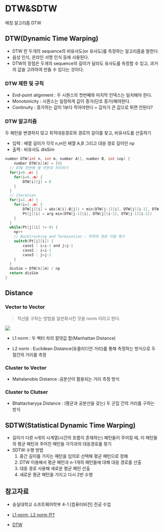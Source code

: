 # DTW&SDTW

매칭 알고리즘 DTW

## DTW(Dynamic Time Warping)

- DTW 란 두개의 sequence의 비유사도(or 유사도)를 측정하는 알고리즘을 말한다.
- 음성 인식, 온라인 서명 인식 등에 사용된다.
- DTW의 장점은 두개의 sequence의 길이가 달라도 유사도를 측정할 수 있고, 과거의 값을 고려하여 만들 수 있다는 것이다.

### DTW 제한 및 규칙

- End-point alignment : 두 시퀀스의 첫번째와 마지막 인덱스는 일치해야 한다.
- Monotonicity : 시퀀스는 일정하게 값이 증가(단조 증가)해야한다.
- Continuity : 증가하는 값이 1보다 작아야한다 = 갑자기 큰 값으로 튀면 안된다?

### DTW 알고리즘

두 패턴을 변경하지 않고 최적대응경로와 경로의 길이를 찾고, 비유사도를 산출하기

- 입력 : 배열 길이가 각각 n,m인 배열 A,B 그리고 대응 경로 길이인 np
- 출력 : 비유사도 disSim

```c
number DTW(int n, int m, number A[], number B, int &np) {
	number DTW[n][m] = {0}
  // DTW 첫번째 열 무한대 처리하기
  for(j=0..n) {
  	for(i=0..m) {
  		DTW[i][j] = 0
  	}
  }
  // Iteration
  for(j=1..n) {
  	for(i=1..m) {
  		DTW[j][i] = abs(A[i]-B[j]) + min(DTW[j-1][i], DTW[j][i-1], DTW[j-1][i-1])
  		Pt[j][i] = arg min(DTW[j-1][i], DTW[j][i-1], DTW[j-1][i-1])
  	}
  }
  while(Pt[j][i] != 0) {
  	np++
  	// Backtracking and Termination : 최적의 경로 이동 횟수
  	switch(Pt[j][i]) {
  		case1 : i=i-1 and j=j-1
  		case2 : i=i-1
  		case3 : j=j-1
  	}
  }
  disSim = DTW[n][m] / np
  return disSim
}
```

## Distance

### Vector to Vector

> 직선을 구하는 방법을 일반화시킨 것을 norm 이라고 한다.

<img src="https://github-production-user-asset-6210df.s3.amazonaws.com/67703882/246880805-b6a0a956-90ff-4547-b57b-4c137ef9ecd2.png?X-Amz-Algorithm=AWS4-HMAC-SHA256&X-Amz-Credential=AKIAIWNJYAX4CSVEH53A%2F20230619%2Fus-east-1%2Fs3%2Faws4_request&X-Amz-Date=20230619T160151Z&X-Amz-Expires=300&X-Amz-Signature=d30fa7942ac25af3fa56f8295c649cf101b707d278326f31b6b982641f28d01d&X-Amz-SignedHeaders=host&actor_id=67703882&key_id=0&repo_id=400976668" />

- L1 norm : 두 벡터 차의 절댓값 합(Manhattan Distance)

- L2 norm : Euclidean Distance(유클리디언 거리)를 통해 측정하는 방식으로 두 점간의 거리를 측정

### Cluster to Vector

- Mahalanobis Distance :공분산이 활용되는 거리 측정 방식

### Cluster to Clutser

- Bhattacharyya Distance : (평균과 공분산을 갖는) 두 군집 간의 거리를 구하는 방식

## SDTW(Statistical Dynamic Time Warping)

- 길이가 다른 n개의 시계열(시간의 흐름이 존재하는) 패턴들이 주어질 때, 이 패턴들의 평균 패턴과 주어진 패턴들 각각과의 대응경로를 찾기
- SDTW 수행 방법
  1. 중간 길이를 가지는 패턴을 임의로 선택해 평균 패턴으로 정해
  2. DTW 이용해서 평균 페턴과 n-1개의 패턴들에 대해 대응 경로를 산출
  3. 대응 경로 사용해 새로운 평균 패턴 산출
  4. 새로운 평균 패턴을 가지고 다시 2번 수행

## 참고자료

- 숭실대학교 소프트웨어학부 4-1 [컴퓨터비전] 전공 수업

- [L1 norm, L2 norm 란?](https://hyungbinklm.tistory.com/39#:~:text=%3A%20L1%20norm%EC%9D%80%20%EB%8B%A4%EC%9D%8C%EA%B3%BC%20%EA%B0%99%EC%9D%B4%20%EC%A0%95%EC%9D%98%EB%90%A9%EB%8B%88%EB%8B%A4.&text=p%2C%20q%EB%9D%BC%EB%8A%94%20%EB%B2%A1%ED%84%B0%EA%B0%80,distance%EB%A1%9C%20%ED%91%9C%ED%98%84%ED%95%A0%20%EC%88%98%20%EC%9E%88%EC%8A%B5%EB%8B%88%EB%8B%A4.)
- [DTW](https://hwa-a-nui.tistory.com/2)
